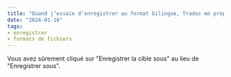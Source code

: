 ```yaml
---
title: "Quand j’essaie d’enregistrer au format bilingue, Trados me propose un autre format (DOCX, HTML, PPT...) que le format SDLXLIFF. Comment faire ?"
date: "2024-01-16"
tags:
- enregistrer
- formats de fichiers
---
```


Vous avez sûrement cliqué sur "Enregistrer la cible sous" au lieu de "Enregistrer sous".
